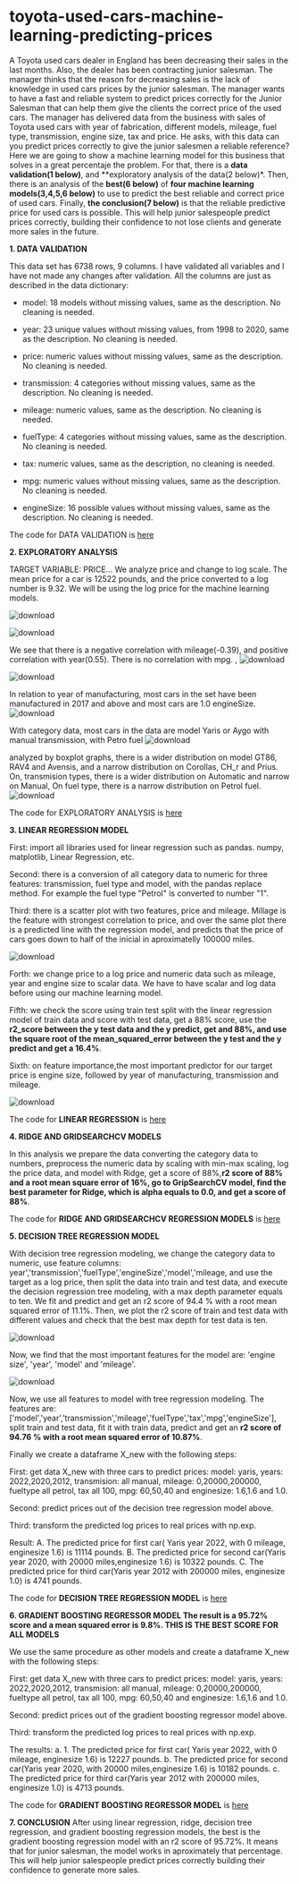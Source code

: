# toyota-used-cars-machine-learning-predicting-prices

A Toyota used cars dealer in England has been decreasing their sales in the last months.  Also, the dealer has been contracting junior salesman.  The manager thinks that the reason for decreasing sales is the lack of knowledge in used cars prices by the junior salesman.  The manager wants to have a   fast and reliable system to predict prices correctly for the Junior Salesman that can help them give the clients the correct price of the used cars. The manager has delivered data from the business with sales of Toyota used cars with year of fabrication,  different models, mileage, fuel type, transmission, engine size, tax and price.  He asks, with this data can you predict prices correctly to give the junior salesmen a reliable reference?
Here we are going to show a machine learning model for this business  that solves in a great percentaje the problem.
For that, there is a **data validation(1 below)**, and **exploratory analysis of the data(2 below)*.  Then, there is an analysis of the **best(6 below)** of **four machine learning models(3,4,5,6 below)** to use to predict the best reliable and correct price of used cars.  Finally,  **the conclusion(7 below)** is that the reliable predictive price for used cars is possible. This  will help junior salespeople predict prices correctly,  building  their confidence to not lose clients   and  generate more sales in the future.

**1. DATA VALIDATION**

This data set has 6738 rows, 9 columns. I have validated all variables and I have not made any changes after validation. All the columns are just as described in the data dictionary:

- model: 18 models without missing values, same as the description. No cleaning is needed.

- year: 23 unique values without missing values, from 1998 to 2020, same as the description. No cleaning is needed.

- price: numeric values without missing values, same as the description. No cleaning is needed.

- transmission: 4 categories without missing values, same as the description. No cleaning is needed.

- mileage: numeric values, same as the description. No cleaning is needed.

- fuelType: 4 categories without missing values, same as the description. No cleaning is needed.

- tax: numeric values, same as the description, no cleaning is needed.

- mpg: numeric values without missing values, same as the description. No cleaning is needed.

- engineSize: 16 possible values without missing values, same as the description. No cleaning is needed.

The code for DATA VALIDATION is [here](data-validation)


**2. EXPLORATORY ANALYSIS**

TARGET VARIABLE: PRICE... We analyze price and change to log scale. The mean price for a car is 12522 pounds, and the price converted to a log number is 9.32. We will be using the log price for the machine learning models.

![download](https://user-images.githubusercontent.com/53232113/219167241-e3c7bb2f-064a-4340-b01a-6e7884cc2674.png)

![download](https://user-images.githubusercontent.com/53232113/219168418-164b5aeb-e057-4c77-9916-066ec727f88f.png)

We see that there is a negative correlation with mileage(-0.39), and positive correlation with year(0.55). There is no correlation with mpg. , 
![download](https://user-images.githubusercontent.com/53232113/219169324-27ab7071-0de7-4225-b51f-ba08237f4e95.png)

![download](https://user-images.githubusercontent.com/53232113/219169364-3531a9b4-391e-4271-8c52-f8f4dd66db4a.png)

In relation to year of manufacturing, most cars in the set have been manufactured in 2017 and above and most cars are 1.0 engineSize. 
![download](https://user-images.githubusercontent.com/53232113/219169405-dd5934b4-68de-4f1e-a1ad-31facc9529b9.png)

With category data, most cars in the data are model Yaris or Aygo with manual transmission, with Petro fuel 
![download](https://user-images.githubusercontent.com/53232113/219169451-c2be0cd0-8194-44ef-94c3-da313b72380a.png)

analyzed by boxplot graphs, there is a wider distribution on model GT86, RAV4 and Avensis, and a narrow distribution on Corollas, CH_r and Prius. On, transmision types, there is a wider distribution on Automatic and narrow on Manual, On fuel type, there is a narrow distribution on Petrol fuel.
![download](https://user-images.githubusercontent.com/53232113/219169489-1a1d1eca-0d55-42f8-976b-bbd90bd99779.png)

The code for EXPLORATORY ANALYSIS is [here](exploratory)

**3. LINEAR REGRESSION MODEL**

First: import all libraries used for linear regression such as pandas. numpy, matplotlib, Linear Regression, etc.

Second: there is a conversion of all category data to numeric for three features: transmission, fuel type and model, with the pandas replace method. For example the fuel type "Petrol" is converted to number "1".

Third: there is a scatter plot with two features, price and mileage. Millage is the feature with strongest correlation to price, and over the same plot there is a predicted line with the regression model, and predicts that the price of cars goes down to half of the inicial in aproximatelly 100000 miles.



![download](https://user-images.githubusercontent.com/53232113/219202279-d9d6e92e-c9f4-4ca8-aaea-674e885a0dbf.png)

Forth: we change price to a log price and numeric data such as mileage, year and engine size to scalar data. We have to have scalar and log data before using our machine learning model.

Fifth: we check the score using train test split with the linear regression model of train data and score with test data, get a 88% score, use the **r2_score between the y test data and the y predict, get and 88%, and use the square root of the mean_squared_error between the y test and the y predict and get a 16.4%**.

Sixth: on feature importance,the most important predictor for our target price is engine size, followed by year of manufacturing, transmission and mileage.

![download](https://user-images.githubusercontent.com/53232113/219202349-8cada64d-df24-4c5b-a054-9919e82299cf.png)

The code for **LINEAR REGRESSION** is [here](linear-regression)

**4. RIDGE AND GRIDSEARCHCV MODELS**

In this analysis we prepare the data converting the category data to numbers, preprocess the numeric data by scaling with min-max scaling, log the price data, and model with Ridge, get a score of 88%,**r2 score of 88% and a root mean square error of 16%, go to GripSearchCV model, find the best parameter for Ridge, which is alpha equals to 0.0, and get a score of 88%**.

The code for **RIDGE AND GRIDSEARCHCV REGRESSION MODELS** is [here](ridge)

**5. DECISION TREE REGRESSION MODEL**

With decision tree regression modeling, we change the category data to numeric, use feature columns: year','transmission','fuelType','engineSize','model','mileage, and use the target as a log price, then split the data into train and test data, and execute the decision  regression tree modeling, with a max  depth parameter equals to ten.  We fit and predict and get an r2 score of 94.4 % with a root mean squared error of 11.1%.  Then, we plot the r2 score of train and test data with different values and check that the best max depth for test data is ten.           
         
![download](https://user-images.githubusercontent.com/53232113/219208025-bff89f6f-71ad-4a57-83e8-0aeecf192cfd.png)

Now, we find that  the most important features for the model are: 'engine size', 'year', 'model' and 'mileage'.

![download](https://user-images.githubusercontent.com/53232113/219208053-80964ece-1528-4913-92c1-bd35b9f5ef0a.png)

Now, we use all features to model with tree regression modeling. The features are:
['model','year','transmission','mileage','fuelType','tax','mpg','engineSize'], split train and test data, fit it with train data, predict and get an **r2 score of 94.76 % with a root mean squared error of 10.87%**.

Finally we create a dataframe X_new with the following steps:

First: get data X_new with three cars to predict prices:  model: yaris, years: 2022,2020,2012, transmision:     all  manual, mileage: 0,20000,200000,  fueltype all petrol, tax all 100, mpg: 60,50,40 and enginesize:         1.6,1.6 and 1.0. 

Second: predict prices out of the decision tree regression model above.
 
Third: transform the predicted log prices to real prices with np.exp.
 
 Result:  A.  The predicted price for first car( Yaris year 2022, with 0 mileage, enginesize 1.6) is 11114 pounds. 
          B. The predicted price for second car(Yaris year 2020, with 20000 miles,enginesize 1.6) is 10322 pounds.
          C. The predicted price for third car(Yaris year 2012 with 200000 miles, enginesize 1.0) is 4741 pounds.
          
 The code for **DECISION TREE REGRESSION MODEL** is [here](decision-tree)         
          
**6. GRADIENT BOOSTING REGRESSOR MODEL
The result is a 95.72% score and a mean squared error is 9.8%. THIS IS THE BEST SCORE FOR ALL MODELS**

We use the same procedure as other models and create a dataframe X_new with the following steps:

First: get data X_new with three cars to predict prices:  model: yaris, years: 2022,2020,2012, transmision:     all  manual, mileage: 0,20000,200000,  fueltype all petrol, tax all 100, mpg: 60,50,40 and enginesize:         1.6,1.6 and 1.0. 

Second: predict prices out of the gradient boosting regressor model above.

Third: transform the predicted log prices to real prices with np.exp.

The results: a.  1. The predicted price for first car( Yaris year 2022, with 0 mileage, enginesize 1.6) is 12227 pounds.
 b. The predicted price for second car(Yaris year 2020, with 20000 miles,enginesize 1.6) is 10182 pounds.
 c. The predicted price for third car(Yaris year 2012 with 200000 miles, enginesize 1.0) is 4713 pounds.
 
 The code for **GRADIENT BOOSTING REGRESSOR MODEL** is [here](gradient-boosting)
 
 **7. CONCLUSION** After using linear regression, ridge, decision tree regression, and gradient boosting regression models, the best is the  gradient boosting  regression model with an r2 score of  95.72%. It means that for junior salesman, the model works in aproximately  that percentage. This will help junior salespeople predict prices correctly building  their confidence to  generate more sales.          
